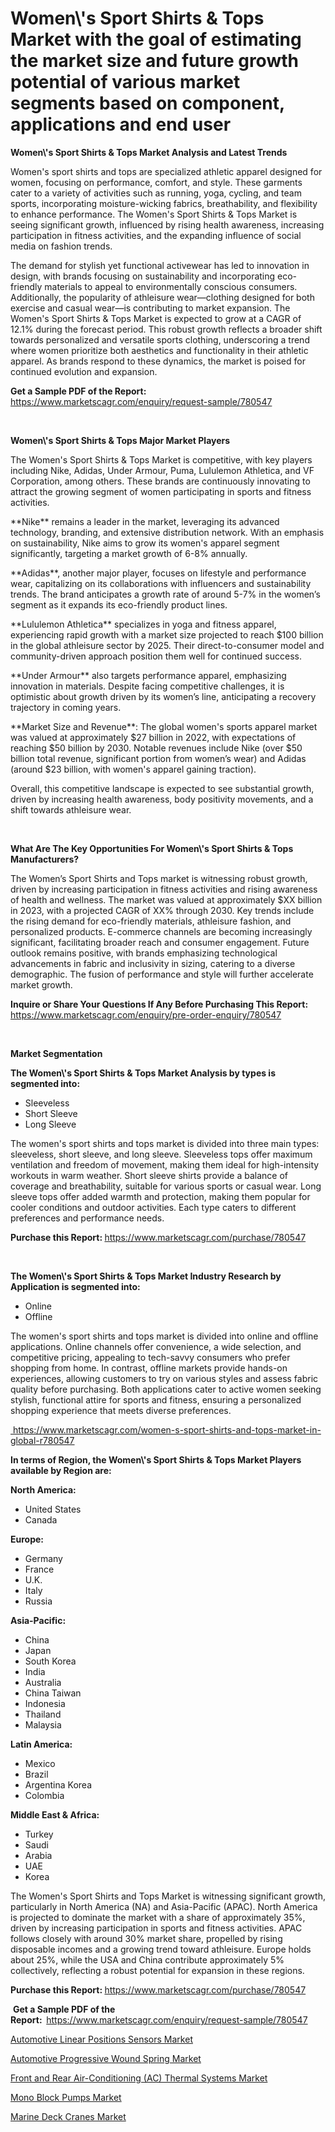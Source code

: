 <p><h1>Women\'s Sport Shirts & Tops Market with the goal of estimating the market size and future growth potential of various market segments based on component, applications and end user</h1></p><p><strong>Women\'s Sport Shirts & Tops Market Analysis and Latest Trends</strong></p>
<p><p>Women's sport shirts and tops are specialized athletic apparel designed for women, focusing on performance, comfort, and style. These garments cater to a variety of activities such as running, yoga, cycling, and team sports, incorporating moisture-wicking fabrics, breathability, and flexibility to enhance performance. The Women's Sport Shirts & Tops Market is seeing significant growth, influenced by rising health awareness, increasing participation in fitness activities, and the expanding influence of social media on fashion trends. </p><p>The demand for stylish yet functional activewear has led to innovation in design, with brands focusing on sustainability and incorporating eco-friendly materials to appeal to environmentally conscious consumers. Additionally, the popularity of athleisure wear—clothing designed for both exercise and casual wear—is contributing to market expansion. The Women's Sport Shirts & Tops Market is expected to grow at a CAGR of 12.1% during the forecast period. This robust growth reflects a broader shift towards personalized and versatile sports clothing, underscoring a trend where women prioritize both aesthetics and functionality in their athletic apparel. As brands respond to these dynamics, the market is poised for continued evolution and expansion.</p></p>
<p><strong>Get a Sample PDF of the Report:&nbsp;</strong> <a href="https://www.marketscagr.com/enquiry/request-sample/780547?utm_campaign=1349&utm_medium=2&utm_source=Github&utm_content=ia&utm_term=15102024&utm_id=womens-sport-shirts-tops">https://www.marketscagr.com/enquiry/request-sample/780547</a></p>
<p>&nbsp;</p>
<p><strong>Women\'s Sport Shirts & Tops Major Market Players</strong></p>
<p><p>The Women's Sport Shirts & Tops Market is competitive, with key players including Nike, Adidas, Under Armour, Puma, Lululemon Athletica, and VF Corporation, among others. These brands are continuously innovating to attract the growing segment of women participating in sports and fitness activities.</p><p>**Nike** remains a leader in the market, leveraging its advanced technology, branding, and extensive distribution network. With an emphasis on sustainability, Nike aims to grow its women's apparel segment significantly, targeting a market growth of 6-8% annually.</p><p>**Adidas**, another major player, focuses on lifestyle and performance wear, capitalizing on its collaborations with influencers and sustainability trends. The brand anticipates a growth rate of around 5-7% in the women’s segment as it expands its eco-friendly product lines.</p><p>**Lululemon Athletica** specializes in yoga and fitness apparel, experiencing rapid growth with a market size projected to reach $100 billion in the global athleisure sector by 2025. Their direct-to-consumer model and community-driven approach position them well for continued success.</p><p>**Under Armour** also targets performance apparel, emphasizing innovation in materials. Despite facing competitive challenges, it is optimistic about growth driven by its women’s line, anticipating a recovery trajectory in coming years.</p><p>**Market Size and Revenue**: The global women's sports apparel market was valued at approximately $27 billion in 2022, with expectations of reaching $50 billion by 2030. Notable revenues include Nike (over $50 billion total revenue, significant portion from women’s wear) and Adidas (around $23 billion, with women's apparel gaining traction).</p><p>Overall, this competitive landscape is expected to see substantial growth, driven by increasing health awareness, body positivity movements, and a shift towards athleisure wear.</p></p>
<p>&nbsp;</p>
<p><strong>What Are The Key Opportunities For Women\'s Sport Shirts & Tops Manufacturers?</strong></p>
<p><p>The Women’s Sport Shirts and Tops market is witnessing robust growth, driven by increasing participation in fitness activities and rising awareness of health and wellness. The market was valued at approximately $XX billion in 2023, with a projected CAGR of XX% through 2030. Key trends include the rising demand for eco-friendly materials, athleisure fashion, and personalized products. E-commerce channels are becoming increasingly significant, facilitating broader reach and consumer engagement. Future outlook remains positive, with brands emphasizing technological advancements in fabric and inclusivity in sizing, catering to a diverse demographic. The fusion of performance and style will further accelerate market growth.</p></p>
<p><strong>Inquire or Share Your Questions If Any Before Purchasing This Report:</strong> <a href="https://www.marketscagr.com/enquiry/pre-order-enquiry/780547?utm_campaign=1349&utm_medium=2&utm_source=Github&utm_content=ia&utm_term=15102024&utm_id=womens-sport-shirts-tops">https://www.marketscagr.com/enquiry/pre-order-enquiry/780547</a></p>
<p>&nbsp;</p>
<p><strong>Market Segmentation</strong></p>
<p><strong>The Women\'s Sport Shirts & Tops Market Analysis by types is segmented into:</strong></p>
<p><ul><li>Sleeveless</li><li>Short Sleeve</li><li>Long Sleeve</li></ul></p>
<p><p>The women's sport shirts and tops market is divided into three main types: sleeveless, short sleeve, and long sleeve. Sleeveless tops offer maximum ventilation and freedom of movement, making them ideal for high-intensity workouts in warm weather. Short sleeve shirts provide a balance of coverage and breathability, suitable for various sports or casual wear. Long sleeve tops offer added warmth and protection, making them popular for cooler conditions and outdoor activities. Each type caters to different preferences and performance needs.</p></p>
<p><strong>Purchase this Report:&nbsp;</strong><a href="https://www.marketscagr.com/purchase/780547?utm_campaign=1349&utm_medium=2&utm_source=Github&utm_content=ia&utm_term=15102024&utm_id=womens-sport-shirts-tops">https://www.marketscagr.com/purchase/780547</a></p>
<p>&nbsp;</p>
<p><strong>The Women\'s Sport Shirts & Tops Market Industry Research by Application is segmented into:</strong></p>
<p><ul><li>Online</li><li>Offline</li></ul></p>
<p><p>The women's sport shirts and tops market is divided into online and offline applications. Online channels offer convenience, a wide selection, and competitive pricing, appealing to tech-savvy consumers who prefer shopping from home. In contrast, offline markets provide hands-on experiences, allowing customers to try on various styles and assess fabric quality before purchasing. Both applications cater to active women seeking stylish, functional attire for sports and fitness, ensuring a personalized shopping experience that meets diverse preferences.</p></p>
<p><a href="https://www.marketscagr.com/women-s-sport-shirts-and-tops-market-in-global-r780547?utm_campaign=1349&utm_medium=2&utm_source=Github&utm_content=ia&utm_term=15102024&utm_id=womens-sport-shirts-tops">&nbsp;https://www.marketscagr.com/women-s-sport-shirts-and-tops-market-in-global-r780547</a></p>
<p><strong>In terms of Region, the Women\'s Sport Shirts & Tops Market Players available by Region are:</strong></p>
<p>
    <p> <strong> North America: </strong>
        <ul>
            <li>United States</li>
            <li>Canada</li>
        </ul>
        </p> 
    <p> <strong> Europe: </strong>
        <ul>
            <li>Germany</li>
            <li>France</li>
            <li>U.K.</li>
            <li>Italy</li>
            <li>Russia</li>
        </ul>
        </p> 
    <p> <strong> Asia-Pacific: </strong>
        <ul>
            <li>China</li>
            <li>Japan</li>
            <li>South Korea</li>
            <li>India</li>
            <li>Australia</li>
            <li>China Taiwan</li>
            <li>Indonesia</li>
            <li>Thailand</li>
            <li>Malaysia</li>
        </ul>
        </p> 
    <p> <strong> Latin America: </strong>
        <ul>
            <li>Mexico</li>
            <li>Brazil</li>
            <li>Argentina Korea</li>
            <li>Colombia</li>
        </ul>
        </p> 
    <p> <strong> Middle East & Africa: </strong>
        <ul>
            <li>Turkey</li>
            <li>Saudi</li>
            <li>Arabia</li>
            <li>UAE</li>
            <li>Korea</li>
        </ul>
    </p>
    </p>
<p><p>The Women's Sport Shirts and Tops Market is witnessing significant growth, particularly in North America (NA) and Asia-Pacific (APAC). North America is projected to dominate the market with a share of approximately 35%, driven by increasing participation in sports and fitness activities. APAC follows closely with around 30% market share, propelled by rising disposable incomes and a growing trend toward athleisure. Europe holds about 25%, while the USA and China contribute approximately 5% collectively, reflecting a robust potential for expansion in these regions.</p></p>
<p><strong>Purchase this Report: </strong><a href="https://www.marketscagr.com/purchase/780547?utm_campaign=1349&utm_medium=2&utm_source=Github&utm_content=ia&utm_term=15102024&utm_id=womens-sport-shirts-tops">https://www.marketscagr.com/purchase/780547</a></p>
<p>&nbsp;<strong>Get a Sample PDF of the Report:&nbsp;&nbsp;</strong><a href="https://www.marketscagr.com/enquiry/request-sample/780547?utm_campaign=1349&utm_medium=2&utm_source=Github&utm_content=ia&utm_term=15102024&utm_id=womens-sport-shirts-tops">https://www.marketscagr.com/enquiry/request-sample/780547</a></p>
<p><strong></strong></p>
<p><p><a href="https://www.linkedin.com/pulse/pioneering-growth-analyzing-global-automotive-linear-positions-j0yzc?utm_campaign=1349&utm_medium=2&utm_source=Github&utm_content=ia&utm_term=15102024&utm_id=womens-sport-shirts-tops">Automotive Linear Positions Sensors Market</a></p><p><a href="https://www.linkedin.com/pulse/automotive-progressive-wound-spring-market-outlook-forecast-6ikac?utm_campaign=1349&utm_medium=2&utm_source=Github&utm_content=ia&utm_term=15102024&utm_id=womens-sport-shirts-tops">Automotive Progressive Wound Spring Market</a></p><p><a href="https://www.linkedin.com/pulse/insights-front-rear-air-conditioning-ac-thermal-systems-market-qkvbc?utm_campaign=1349&utm_medium=2&utm_source=Github&utm_content=ia&utm_term=15102024&utm_id=womens-sport-shirts-tops">Front and Rear Air-Conditioning (AC) Thermal Systems Market</a></p><p><a href="https://issuu.com/reportprime-2/docs/mono-block-pumps-market-size-2030.p_fdfa800afc5366?utm_campaign=1349&utm_medium=2&utm_source=Github&utm_content=ia&utm_term=15102024&utm_id=womens-sport-shirts-tops">Mono Block Pumps Market</a></p><p><a href="https://issuu.com/reportprime-2/docs/marine-deck-cranes-market-size-2030_65e9eda85fc2c8?utm_campaign=1349&utm_medium=2&utm_source=Github&utm_content=ia&utm_term=15102024&utm_id=womens-sport-shirts-tops">Marine Deck Cranes Market</a></p></p>